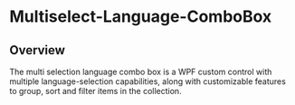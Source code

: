 # Multiselect-Language-ComboBox

## Overview
The multi selection language combo box is a WPF custom control with multiple language-selection capabilities, along with customizable features to group, sort and filter items in the collection.